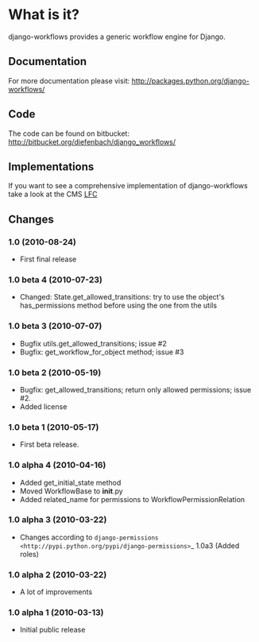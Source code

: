 # What is it?

django-workflows provides a generic workflow engine for Django.


## Documentation

For more documentation please visit: http://packages.python.org/django-workflows/


## Code

The code can be found on bitbucket: http://bitbucket.org/diefenbach/django_workflows/


## Implementations

If you want to see a comprehensive implementation of django-workflows take
a look at the CMS [LFC](http://pypi.python.org/pypi/django-lfc)


## Changes


### 1.0 (2010-08-24)
* First final release


### 1.0 beta 4 (2010-07-23)
* Changed: State.get_allowed_transitions: try to use the object's has_permissions 
  method before using the one from the utils


### 1.0 beta 3 (2010-07-07)

* Bugfix utils.get_allowed_transitions; issue #2
* Bugfix: get_workflow_for_object method; issue #3


### 1.0 beta 2 (2010-05-19)

* Bugfix: get_allowed_transitions; return only allowed permissions; issue #2.
* Added license


### 1.0 beta 1 (2010-05-17)

* First beta release.


### 1.0 alpha 4 (2010-04-16)

* Added get_initial_state method
* Moved WorkflowBase to __init__.py
* Added related_name for permissions to WorkflowPermissionRelation


### 1.0 alpha 3 (2010-03-22)

* Changes according to `django-permissions <http://pypi.python.org/pypi/django-permissions>`_
  1.0a3 (Added roles)


### 1.0 alpha 2 (2010-03-22)

* A lot of improvements


### 1.0 alpha 1 (2010-03-13)

* Initial public release

